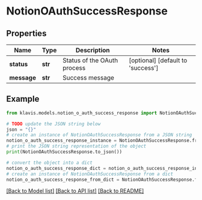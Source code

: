 # NotionOAuthSuccessResponse


## Properties

Name | Type | Description | Notes
------------ | ------------- | ------------- | -------------
**status** | **str** | Status of the OAuth process | [optional] [default to 'success']
**message** | **str** | Success message | 

## Example

```python
from klavis.models.notion_o_auth_success_response import NotionOAuthSuccessResponse

# TODO update the JSON string below
json = "{}"
# create an instance of NotionOAuthSuccessResponse from a JSON string
notion_o_auth_success_response_instance = NotionOAuthSuccessResponse.from_json(json)
# print the JSON string representation of the object
print(NotionOAuthSuccessResponse.to_json())

# convert the object into a dict
notion_o_auth_success_response_dict = notion_o_auth_success_response_instance.to_dict()
# create an instance of NotionOAuthSuccessResponse from a dict
notion_o_auth_success_response_from_dict = NotionOAuthSuccessResponse.from_dict(notion_o_auth_success_response_dict)
```
[[Back to Model list]](../README.md#documentation-for-models) [[Back to API list]](../README.md#documentation-for-api-endpoints) [[Back to README]](../README.md)


